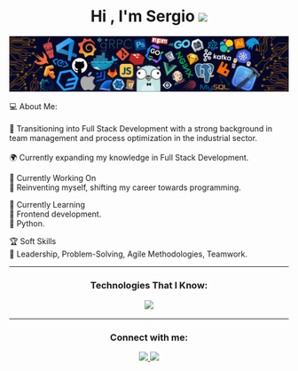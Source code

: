 <h1 align="center">Hi , I'm Sergio <img src="https://media.giphy.com/media/hvRJCLFzcasrR4ia7z/giphy.gif" width="35"></h1>
 <img src="https://github.com/GovindSingh9447/GovindSingh9447/blob/main/WEBP/footer.webp" alt="">

💻 About Me:<br><br>
🚀 Transitioning into Full Stack Development with a strong background in team management and process optimization in the industrial sector.<br><br>
🌍 Currently expanding my knowledge in Full Stack Development.

🔧 Currently Working On<br>
🔹 Reinventing myself, shifting my career towards programming.

📖 Currently Learning<br>
🔹 Frontend development.<br>
🔹 Python.<br>

🏆 Soft Skills<br>
🔹 Leadership, Problem-Solving, Agile Methodologies, Teamwork.

<!--tech stack icons-->
<hr>     
<h3 align="center">Technologies That I Know:</h3>

<p align="center">
  <a href="https://skillicons.dev">
    <img src="https://skillicons.dev/icons?i=git,github,html,css,java,linux,mysql=14" />
  </a>
</p>
<!-- CONNECTION -->
<hr>      
<h3 align="center">Connect with me:</h3>

<p align="center">
  
  <a href="https://www.linkedin.com/in/sergio-calvo-miron/">
    <img src="https://img.shields.io/badge/-LinkedIn-blue?style=flat&logo=Linkedin&logoColor=white" />
  </a>
  <a href="mailto:sergiocami84@gmail.com">
    <img src="https://img.shields.io/badge/-Gmail-c14438?style=flat&logo=Gmail&logoColor=white" />
  </a>

</p>





